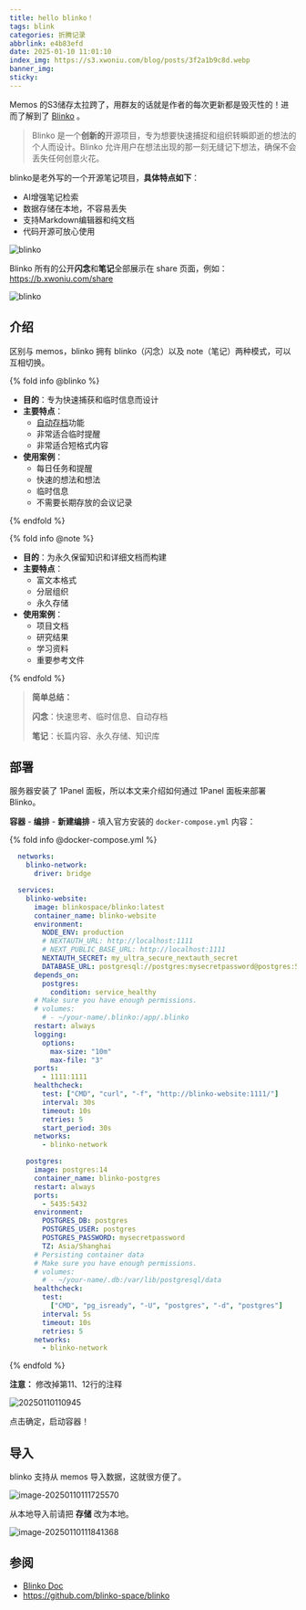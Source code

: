 ```yaml
---
title: hello blinko！
tags: blink
categories: 折腾记录
abbrlink: e4b83efd
date: 2025-01-10 11:01:10
index_img: https://s3.xwoniu.com/blog/posts/3f2a1b9c8d.webp
banner_img:
sticky:
---
```


Memos 的S3储存太拉跨了，用群友的话就是作者的每次更新都是毁灭性的！进而了解到了 [Blinko](https://blinko.mintlify.app/) 。

<!--more-->

> Blinko 是一个**创新的**开源项目，专为想要快速捕捉和组织转瞬即逝的想法的个人而设计。Blinko 允许用户在想法出现的那一刻无缝记下想法，确保不会丢失任何创意火花。

blinko是老外写的一个开源笔记项目，**具体特点如下**：

- AI增强笔记检索
- 数据存储在本地，不容易丢失
- 支持Markdown编辑器和纯文档
- 代码开源可放心使用

![blinko](https://s3.xwoniu.com/blog/posts/3f2a1b9c8d.webp)

Blinko 所有的公开**闪念**和**笔记**全部展示在 share 页面，例如：https://b.xwoniu.com/share

![blinko](https://s3.xwoniu.com/blog/posts/3456789012aB.webp)

## 介绍

区别与 memos，blinko 拥有 blinko（闪念）以及 note（笔记）两种模式，可以互相切换。

{% fold info @blinko %}

- **目的**：专为快速捕获和临时信息而设计
- **主要特点**：
  - [自动存档](https://blinko.mintlify.app/settings/task#2-schedule-archive-blinko)功能
  - 非常适合临时提醒
  - 非常适合短格式内容
- **使用案例**：
  - 每日任务和提醒
  - 快速的想法和想法
  - 临时信息
  - 不需要长期存放的会议记录

{% endfold %}

{% fold info @note %}

- **目的**：为永久保留知识和详细文档而构建
- **主要特点**：
  - 富文本格式
  - 分层组织
  - 永久存储
- **使用案例**：
  - 项目文档
  - 研究结果
  - 学习资料
  - 重要参考文件

{% endfold %}

> **简单总结：**
>
> **闪念**：快速思考、临时信息、自动存档
>
> **笔记**：长篇内容、永久存储、知识库

## 部署

服务器安装了 1Panel 面板，所以本文来介绍如何通过 1Panel 面板来部署 Blinko。

**容器** - **编排** - **新建编排** - 填入官方安装的 `docker-compose.yml` 内容：

{% fold info @docker-compose.yml %}
```yaml
  networks:
    blinko-network:
      driver: bridge

  services:
    blinko-website:
      image: blinkospace/blinko:latest
      container_name: blinko-website
      environment:
        NODE_ENV: production
        # NEXTAUTH_URL: http://localhost:1111
        # NEXT_PUBLIC_BASE_URL: http://localhost:1111
        NEXTAUTH_SECRET: my_ultra_secure_nextauth_secret
        DATABASE_URL: postgresql://postgres:mysecretpassword@postgres:5432/postgres
      depends_on:
        postgres:
          condition: service_healthy
      # Make sure you have enough permissions.
      # volumes:
        # - ~/your-name/.blinko:/app/.blinko 
      restart: always
      logging:
        options:
          max-size: "10m"
          max-file: "3"
      ports:
        - 1111:1111
      healthcheck:
        test: ["CMD", "curl", "-f", "http://blinko-website:1111/"]
        interval: 30s 
        timeout: 10s   
        retries: 5     
        start_period: 30s 
      networks:
        - blinko-network

    postgres:
      image: postgres:14
      container_name: blinko-postgres
      restart: always
      ports:
        - 5435:5432
      environment:
        POSTGRES_DB: postgres
        POSTGRES_USER: postgres
        POSTGRES_PASSWORD: mysecretpassword
        TZ: Asia/Shanghai
      # Persisting container data
      # Make sure you have enough permissions.
      # volumes:
        # - ~/your-name/.db:/var/lib/postgresql/data
      healthcheck:
        test:
          ["CMD", "pg_isready", "-U", "postgres", "-d", "postgres"]
        interval: 5s
        timeout: 10s
        retries: 5
      networks:
        - blinko-network

```

{% endfold %}

<p class="note note-warning">
<b>注意：</b> 修改掉第11、12行的注释
 </p>

![20250110110945](https://s3.xwoniu.com/blog/posts/20250110110945.webp)

点击确定，启动容器！

## 导入

blinko 支持从 memos 导入数据，这就很方便了。

![image-20250110111725570](https://s3.xwoniu.com/blog/posts/image-20250110111725570.webp)

从本地导入前请把 **存储** 改为本地。

![image-20250110111841368](https://s3.xwoniu.com/blog/posts/image-20250110111841368.webp)

## 参阅

- [Blinko Doc](https://blinko.mintlify.app/introduction)
- https://github.com/blinko-space/blinko
